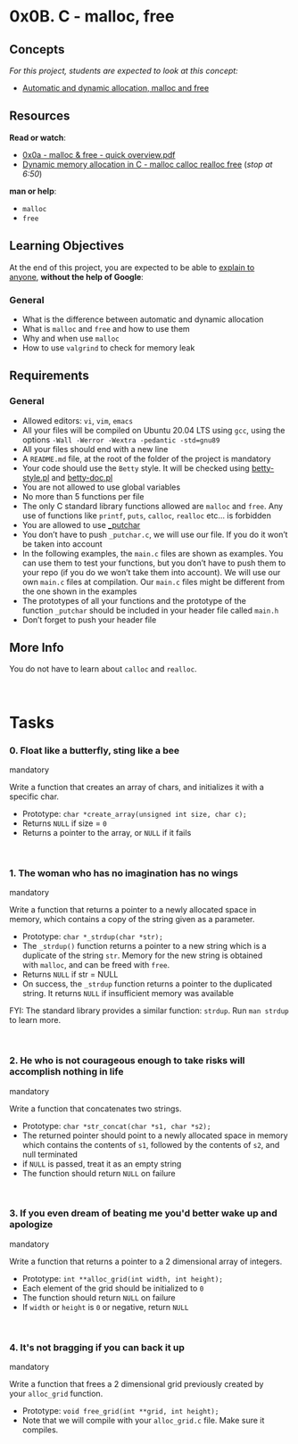 <h1>0x0B. C - malloc, free</h1>
<h2>Concepts</h2>
<div>
    <div>
        <p><em>For this project, students are expected to look at this concept:</em></p>
        <ul>
            <li><a href="https://intranet.hbtn.io/concepts/62">Automatic and dynamic allocation, malloc and free</a></li>
        </ul>
    </div>
</div>
<div>
    <h2>Resources</h2>
    <p><strong>Read or watch</strong>:</p>
    <ul>
        <li><a href="https://intranet.hbtn.io/rltoken/aRWpmTTHkSS2nTGh0Q5xyA" target="_blank" title="0x0a - malloc & free - quick overview.pdf">0x0a - malloc &amp; free - quick overview.pdf</a></li>
        <li><a href="https://intranet.hbtn.io/rltoken/yD3tk5u--ws7QNFwTOfaDQ" target="_blank" title="Dynamic memory allocation in C - malloc calloc realloc free">Dynamic memory allocation in C - malloc calloc realloc free</a> (<em>stop at 6:50</em>)</li>
    </ul>
    <p><strong>man or help</strong>:</p>
    <ul>
        <li><code>malloc</code></li>
        <li><code>free</code></li>
    </ul>
    <h2>Learning Objectives</h2>
    <p>At the end of this project, you are expected to be able to&nbsp;<a href="https://intranet.hbtn.io/rltoken/apBF53_9RDiTkG8MSIxyQw" target="_blank" title="explain to anyone">explain to anyone</a>,&nbsp;<strong>without the help of Google</strong>:</p>
    <h3>General</h3>
    <ul>
        <li>What is the difference between automatic and dynamic allocation</li>
        <li>What is&nbsp;<code>malloc</code> and&nbsp;<code>free</code> and how to use them</li>
        <li>Why and when use&nbsp;<code>malloc</code></li>
        <li>How to use&nbsp;<code>valgrind</code> to check for memory leak</li>
    </ul>
    <h2>Requirements</h2>
    <h3>General</h3>
    <ul>
        <li>Allowed editors:&nbsp;<code>vi</code>,&nbsp;<code>vim</code>,&nbsp;<code>emacs</code></li>
        <li>All your files will be compiled on Ubuntu 20.04 LTS using&nbsp;<code>gcc</code>, using the options&nbsp;<code>-Wall -Werror -Wextra -pedantic -std=gnu89</code></li>
        <li>All your files should end with a new line</li>
        <li>A&nbsp;<code>README.md</code> file, at the root of the folder of the project is mandatory</li>
        <li>Your code should use the&nbsp;<code>Betty</code> style. It will be checked using&nbsp;<a href="https://github.com/holbertonschool/Betty/blob/master/betty-style.pl" target="_blank" title="betty-style.pl">betty-style.pl</a> and&nbsp;<a href="https://github.com/holbertonschool/Betty/blob/master/betty-doc.pl" target="_blank" title="betty-doc.pl">betty-doc.pl</a></li>
        <li>You are not allowed to use global variables</li>
        <li>No more than 5 functions per file</li>
        <li>The only C standard library functions allowed are&nbsp;<code>malloc</code> and&nbsp;<code>free</code>. Any use of functions like&nbsp;<code>printf</code>,&nbsp;<code>puts</code>,&nbsp;<code>calloc</code>,&nbsp;<code>realloc</code> etc&hellip; is forbidden</li>
        <li>You are allowed to use&nbsp;<a href="https://github.com/holbertonschool/_putchar.c/blob/master/_putchar.c" target="_blank" title="_putchar">_putchar</a></li>
        <li>You don&rsquo;t have to push&nbsp;<code>_putchar.c</code>, we will use our file. If you do it won&rsquo;t be taken into account</li>
        <li>In the following examples, the&nbsp;<code>main.c</code> files are shown as examples. You can use them to test your functions, but you don&rsquo;t have to push them to your repo (if you do we won&rsquo;t take them into account). We will use our own&nbsp;<code>main.c</code> files at compilation. Our&nbsp;<code>main.c</code> files might be different from the one shown in the examples</li>
        <li>The prototypes of all your functions and the prototype of the function&nbsp;<code>_putchar</code> should be included in your header file called&nbsp;<code>main.h</code></li>
        <li>Don&rsquo;t forget to push your header file</li>
    </ul>
    <h2>More Info</h2>
    <p>You do not have to learn about&nbsp;<code>calloc</code> and&nbsp;<code>realloc</code>.</p>
</div>
<br>
<h1>Tasks</h1>

<div>
    <h3>0. Float like a butterfly, sting like a bee</h3>
    <div>mandatory</div>
</div>
<div>
    <p>Write a function that creates an array of chars, and initializes it with a specific char.</p>
    <ul>
        <li>Prototype:&nbsp;<code>char *create_array(unsigned int size, char c);</code></li>
        <li>Returns&nbsp;<code>NULL</code> if size =&nbsp;<code>0</code></li>
        <li>Returns a pointer to the array, or&nbsp;<code>NULL</code> if it fails</li>
    </ul>
</div>
<div>
    <br>
    <h3>1. The woman who has no imagination has no wings</h3>
    <div>mandatory</div>
</div>
<div>
    <p>Write a function that returns a pointer to a newly allocated space in memory, which contains a copy of the string given as a parameter.</p>
    <ul>
        <li>Prototype:&nbsp;<code>char *_strdup(char *str);</code></li>
        <li>The&nbsp;<code>_strdup()</code> function returns a pointer to a new string which is a duplicate of the string&nbsp;<code>str</code>. Memory for the new string is obtained with&nbsp;<code>malloc</code>, and can be freed with&nbsp;<code>free</code>.</li>
        <li>Returns&nbsp;<code>NULL</code> if str = NULL</li>
        <li>On success, the&nbsp;<code>_strdup</code> function returns a pointer to the duplicated string. It returns&nbsp;<code>NULL</code> if insufficient memory was available</li>
    </ul>
    <p>FYI: The standard library provides a similar function:&nbsp;<code>strdup</code>. Run&nbsp;<code>man strdup</code> to learn more.</p>
</div>
<br>
<div>
    <h3>2. He who is not courageous enough to take risks will accomplish nothing in life</h3>
    <div>mandatory</div>
</div>
<div>
    <p>Write a function that concatenates two strings.</p>
    <ul>
        <li>Prototype:&nbsp;<code>char *str_concat(char *s1, char *s2);</code></li>
        <li>The returned pointer should point to a newly allocated space in memory which contains the contents of&nbsp;<code>s1</code>, followed by the contents of&nbsp;<code>s2</code>, and null terminated</li>
        <li>if&nbsp;<code>NULL</code> is passed, treat it as an empty string</li>
        <li>The function should return&nbsp;<code>NULL</code> on failure</li>
    </ul>
</div>
<br>
<div>
    <h3>3. If you even dream of beating me you&apos;d better wake up and apologize</h3>
    <div>mandatory</div>
</div>
<div>
    <p>Write a function that returns a pointer to a 2 dimensional array of integers.</p>
    <ul>
        <li>Prototype:&nbsp;<code>int **alloc_grid(int width, int height);</code></li>
        <li>Each element of the grid should be initialized to&nbsp;<code>0</code></li>
        <li>The function should return&nbsp;<code>NULL</code> on failure</li>
        <li>If&nbsp;<code>width</code> or&nbsp;<code>height</code> is&nbsp;<code>0</code> or negative, return&nbsp;<code>NULL</code></li>
    </ul>
</div>
<br>
<div>
    <h3>4. It&apos;s not bragging if you can back it up</h3>
    <div>mandatory</div>
</div>
<div>
    <p>Write a function that frees a 2 dimensional grid previously created by your&nbsp;<code>alloc_grid</code> function.</p>
    <ul>
        <li>Prototype:&nbsp;<code>void free_grid(int **grid, int height);</code></li>
        <li>Note that we will compile with your&nbsp;<code>alloc_grid.c</code> file. Make sure it compiles.</li>
    </ul>
</div>
